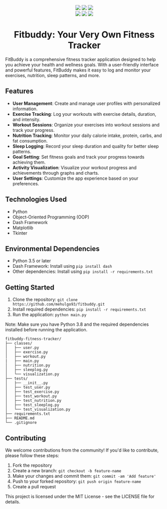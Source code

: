 <p align="center">
    <a href=""><img src="https://img.shields.io/pypi/l/ansicolortags.svg" /></a>
    <a href=""><img src="https://img.shields.io/badge/Maintained%3F-yes-green.svg" /></a>
    <a href=""><img src="https://badgen.net/github/commits/mehulgo93/Fitbuddy" /></a>
    <br>
    <a href="https://docs.python.org/3/index.html"><img src="https://img.shields.io/badge/python-%2320232a?style=for-the-badge&logo=python&logoColor=ffdd54" /></a>
    <a href="https://dash-bootstrap-components.opensource.faculty.ai/"><img src="https://img.shields.io/badge/Bootstrap-563D7C?style=for-the-badge&logo=bootstrap&logoColor=white" /></a>
    <a href="https://plotly.com/dash/"><img src="https://img.shields.io/badge/dash-008DE4?style=for-the-badge&logo=dash&logoColor=white" /></a>
    <br>
</p>
<h1 align="center"><b>Fitbuddy: Your Very Own Fitness Tracker</b></h1>
FitBuddy is a comprehensive fitness tracker application designed to help you achieve your health and wellness goals. With a user-friendly interface and powerful features, FitBuddy makes it easy to log and monitor your exercises, nutrition, sleep patterns, and more.

## Features

- **User Management**: Create and manage user profiles with personalized information.
- **Exercise Tracking**: Log your workouts with exercise details, duration, and intensity.
- **Workout Sessions**: Organize your exercises into workout sessions and track your progress.
- **Nutrition Tracking**: Monitor your daily calorie intake, protein, carbs, and fat consumption.
- **Sleep Logging**: Record your sleep duration and quality for better sleep patterns.
- **Goal Setting**: Set fitness goals and track your progress towards achieving them.
- **Activity Visualization**: Visualize your workout progress and achievements through graphs and charts.
- **User Settings**: Customize the app experience based on your preferences.

## Technologies Used

- Python
- Object-Oriented Programming (OOP)
- Dash Framework
- Matplotlib
- Tkinter

## Environmental Dependencies

- Python 3.5 or later
- Dash Framework: Install using `pip install dash`
- Other dependencies: Install using `pip install -r requirements.txt`

## Getting Started

1. Clone the repository: `git clone https://github.com/mehulgo93/fitbuddy.git`
2. Install required dependencies: `pip install -r requirements.txt`
3. Run the application: `python main.py`

Note: Make sure you have Python 3.8 and the required dependencies installed before running the application.
```
fitbuddy-fitness-tracker/
├── classes/
│   ├── user.py
│   ├── exercise.py
│   ├── workout.py
|   ├── main.py
│   ├── nutrition.py
│   ├── sleeplog.py
│   └── visualization.py
├── tests/
│   ├── __init__.py
│   ├── test_user.py
│   ├── test_exercise.py
│   ├── test_workout.py
│   ├── test_nutrition.py
│   ├── test_sleeplog.py
│   └── test_visualization.py
├── requirements.txt
├── README.md
└── .gitignore
```

## Contributing

We welcome contributions from the community! If you'd like to contribute, please follow these steps:

1. Fork the repository
2. Create a new branch: `git checkout -b feature-name`
3. Make your changes and commit them: `git commit -am 'Add feature'`
4. Push to your forked repository: `git push origin feature-name`
5. Create a pull request



This project is licensed under the MIT License - see the LICENSE file for details.


